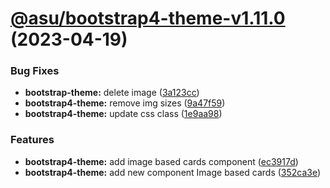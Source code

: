 # [@asu/bootstrap4-theme-v1.11.0](https://github.com/asu/asu-unity-stack/compare/@asu/bootstrap4-theme-v1.10.7...@asu/bootstrap4-theme-v1.11.0) (2023-04-19)


### Bug Fixes

* **bootstrap-theme:** delete image ([3a123cc](https://github.com/asu/asu-unity-stack/commit/3a123cc41dc612f02a0688edfdc328423d4ecaca))
* **bootstrap4-theme:** remove img sizes ([9a47f59](https://github.com/asu/asu-unity-stack/commit/9a47f599ec1f6997b9f9b19d2c958d5c5798438a))
* **bootstrap4-theme:** update css class ([1e9aa98](https://github.com/asu/asu-unity-stack/commit/1e9aa9882192a74e936a855aeb0ffd858831eb53))


### Features

* **bootstrap4-theme:** add image based cards component ([ec3917d](https://github.com/asu/asu-unity-stack/commit/ec3917d5b9f9304a7b7301fc349a5e3fab1a6695))
* **bootstrap4-theme:** add new component Image based cards ([352ca3e](https://github.com/asu/asu-unity-stack/commit/352ca3ee217d4b05675157a5caf2208151b4b061))
